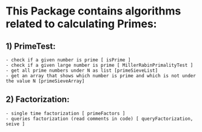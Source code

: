 # This Package contains algorithms related to calculating Primes:

## 1) PrimeTest:
	- check if a given number is prime [ isPrime ]
	- check if a given large number is prime [ MillerRabinPrimalityTest ]
	- get all prime numbers under N as list [primeSieveList]
	- get an array that shows which number is prime and which is not under the value N [primeSieveArray]


## 2) Factorization:
	- single time factorization [ primeFactors ]
	- queries factorization (read comments in code) [ queryFactorization, seive ]